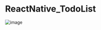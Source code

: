 # ReactNative_TodoList


![image](https://user-images.githubusercontent.com/109871120/218677581-353c2096-6811-4a2e-b4b4-a99add437804.png)
